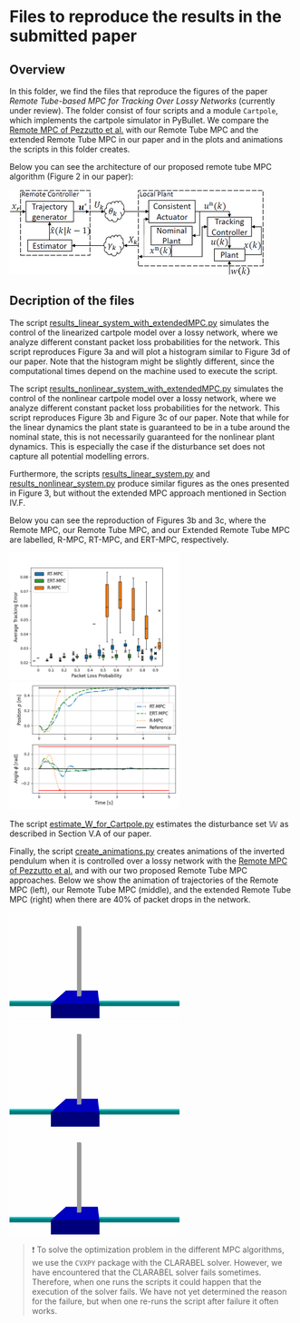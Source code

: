 # Files to reproduce the results in the submitted paper

## Overview 
In this folder, we find the files that reproduce the figures of the paper _Remote Tube-based MPC for Tracking Over Lossy Networks_ (currently under review).
The folder consist of four scripts and a module `Cartpole`, which implements the cartpole simulator in PyBullet. 
We compare the [Remote MPC of Pezzutto et al.](https://ieeexplore.ieee.org/document/9452064) with our Remote Tube MPC and the extended Remote Tube MPC in our paper and in the plots and animations the scripts in this folder creates.

Below you can see the architecture of our proposed remote tube MPC algorithm (Figure 2 in our paper):

<img src="../figures/Architecture.png" alt="Architecture of our approach" width="450"> 

## Decription of the files
The script [results_linear_system_with_extendedMPC.py](./results_linear_system_with_extendedMPC.py) simulates the control of the linearized cartpole model over a lossy network, where we analyze different constant packet loss probabilities for the network. This script reproduces Figure 3a and will plot a histogram similar to Figure 3d of our paper. 
Note that the histogram might be slightly different, since the computational times depend on the machine used to execute the script.

The script [results_nonlinear_system_with_extendedMPC.py](./results_nonlinear_system_with_extendedMPC.py) simulates the control of the nonlinear cartpole model over a lossy network, where we analyze different constant packet loss probabilities for the network.
This script reproduces Figure 3b and Figure 3c of our paper.
Note that while for the linear dynamics the plant state is guaranteed to be in a tube around the nominal state, this is not necessarily guaranteed for the nonlinear plant dynamics. This is especially the case if the disturbance set does not capture all potential modelling errors.

Furthermore, the scripts [results_linear_system.py](./results_linear_system.py) and [results_nonlinear_system.py](./results_nonlinear_system.py) produce similar figures as the ones presented in Figure 3, but without the extended MPC approach mentioned in Section IV.F.

Below you can see the reproduction of Figures 3b and 3c, where the Remote MPC, our Remote Tube MPC, and our Extended Remote Tube MPC are labelled, R-MPC, RT-MPC, and ERT-MPC, respectively.

<img src="../figures/TrackingErrorNonlinear.png" alt="Average tracking error of different MPC algorithms (Figure 3b in our paper)" width="300"> <img src="../figures/TrajectoriesNonlinear.png" alt="One example trajectory for a packet loss of 40%" width="300">

The script [estimate_W_for_Cartpole.py](./estimate_W_for_Cartpole.py) estimates the disturbance set $\mathbb{W}$ as described in Section V.A of our paper. 

Finally, the script [create_animations.py](./create_animations.py) creates animations of the inverted pendulum when it is controlled over a lossy network with the [Remote MPC of Pezzutto et al.](https://ieeexplore.ieee.org/document/9452064) and with our two proposed Remote Tube MPC approaches.
Below we show the animation of trajectories of the Remote MPC (left), our Remote Tube MPC (middle), and the extended Remote Tube MPC (right) when there are 40% of packet drops in the network.

<img src="../figures/RemoteMPC.gif" alt="One example trajectory for the Remote MPC by Pezzutto et al. with a packet loss of 40%" width="300"> <img src="../figures/RemoteTubeMPC.gif" alt="One example trajectory for our Remote Tube MPC with a packet loss of 40%" width="300"> <img src="../figures/ExtendedRemoteTubeMPC.gif" alt="One example trajectory for our extended Remote Tube MPC with a packet loss of 40%" width="300">

> :exclamation: To solve the optimization problem in the different MPC algorithms, we use the `CVXPY` package with the CLARABEL solver. 
However, we have encountered that the CLARABEL solver fails sometimes. 
Therefore, when one runs the scripts it could happen that the execution of the solver fails. 
We have not yet determined the reason for the failure, but when one re-runs the script after failure it often works.